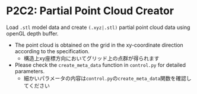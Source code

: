 # P2C2: Partial Point Cloud Creator

Load `.stl` model data and create `(.xyz|.stl)` partial point cloud data using openGL depth buffer.

- The point cloud is obtained on the grid in the xy-coordinate direction according to the specification.
    - 構造上xy座標方向においてグリッド上の点群が得られます
- Please check the `create_meta_data` function in `control.py` for detailed parameters.
    - 細かいパラメータの内容は`control.py`の`create_meta_data`関数を確認してください
